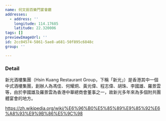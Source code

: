 ```yaml
---
name: 何文田百樂門宴會廳
addresses:
  - address: ''
    longitude: 114.17685
    latitude: 22.320006
tags: []
previewImageUrl: ''
id: 2cc04574-5861-5ae8-a681-50f895c6848c
group: ''

---
```

### Detail
新光酒樓集團（Hsin Kuang Restaurant Group，下稱「新光」）是香港其中一個中式酒樓集團，創辦人為馮佳、何耀炯、黃光偉、程志偉、胡珠、李國雄、羅景雲等，由於李國雄及羅景雲為香港中華總商會董事之一，故新光多年來為多個附共團體宴會的地方。

https://zh.wikipedia.org/wiki/%E6%96%B0%E5%85%89%E9%85%92%E6%A8%93%E9%9B%86%E5%9C%98
